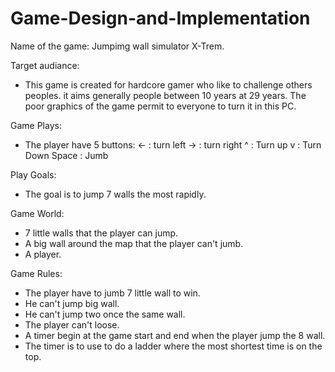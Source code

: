 # Game-Design-and-Implementation

Name of the game: Jumpimg wall simulator X-Trem.

Target audiance: 

- This game is created for hardcore gamer who like to challenge others peoples. it aims generally people between 10 years at 29 years. The poor graphics of the game permit to everyone to turn it in this PC.

Game Plays:
- The player have 5 buttons:
<- : turn left
-> : turn right
^ : Turn up
v : Turn Down
Space : Jumb

Play Goals:
- The goal is to jump 7 walls the most rapidly.

Game World: 
- 7 little walls that the player can jump.
- A big wall around the map that the player can't jumb.
- A player.

Game Rules:
- The player have to jumb 7 little wall to win.
- He can't jump big wall.
- He can't jump two once the same wall.
- The player can't loose.
- A timer begin at the game start and end when the player jump the 8 wall.
- The timer is to use to do a ladder where the most shortest time is on the top.
